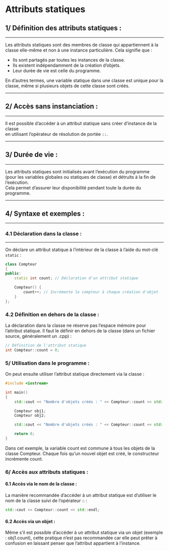 # Attributs statiques

## 1/ Définition des attributs statiques :
---------------------------------------

Les attributs statiques sont des membres de classe qui appartiennent à la classe 
elle-même et non à une instance particulière. Cela signifie que :

- Ils sont partagés par toutes les instances de la classe.  
- Ils existent indépendamment de la création d’objets.  
- Leur durée de vie est celle du programme.  

En d’autres termes, une variable statique dans une classe est unique pour la classe, 
même si plusieurs objets de cette classe sont créés.

---

## 2/ Accès sans instanciation :
-----------------------------

Il est possible d’accéder à un attribut statique sans créer d’instance de la classe  
en utilisant l’opérateur de résolution de portée `::`.

---

## 3/ Durée de vie :
-----------------

Les attributs statiques sont initialisés avant l’exécution du programme  
(pour les variables globales ou statiques de classe) et détruits à la fin de l’exécution.  
Cela permet d’assurer leur disponibilité pendant toute la durée du programme.

---

## 4/ Syntaxe et exemples :
------------------------

### 4.1 Déclaration dans la classe :
--------------------------------

On déclare un attribut statique à l’intérieur de la classe à l’aide du mot-clé `static` :

```cpp
class Compteur 
{
public:
    static int count; // Déclaration d'un attribut statique

    Compteur() {
        count++; // Incrémente le compteur à chaque création d'objet
    }
};
```
### 4.2 Définition en dehors de la classe :

La déclaration dans la classe ne réserve pas l’espace mémoire pour l’attribut statique.
Il faut le définir en dehors de la classe (dans un fichier source, généralement un .cpp) :

```cpp
// Définition de l'attribut statique
int Compteur::count = 0;
```

### 5/ Utilisation dans le programme :

On peut ensuite utiliser l’attribut statique directement via la classe :

```cpp
#include <iostream>

int main() 
{
    std::cout << "Nombre d'objets créés : " << Compteur::count << std::endl; // Affiche 0

    Compteur obj1;
    Compteur obj2;

    std::cout << "Nombre d'objets créés : " << Compteur::count << std::endl; // Affiche 2

    return 0;
}
```

Dans cet exemple, la variable count est commune à tous les objets de la classe Compteur.
Chaque fois qu’un nouvel objet est créé, le constructeur incrémente count.

### 6/ Accès aux attributs statiques :

#### 6.1 Accès via le nom de la classe :

La manière recommandée d’accéder à un attribut statique est d’utiliser le nom de
la classe suivi de l’opérateur :: :

```cpp
std::cout << Compteur::count << std::endl;
```

#### 6.2 Accès via un objet :

Même s’il est possible d’accéder à un attribut statique via un objet
(exemple : obj1.count), cette pratique n’est pas recommandée car elle peut prêter à confusion
en laissant penser que l’attribut appartient à l’instance.

